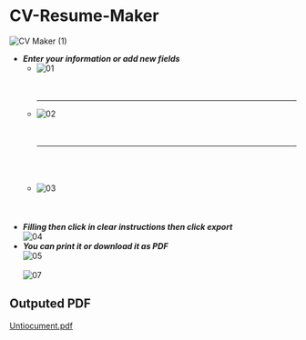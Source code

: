 # CV-Resume-Maker

![CV Maker (1)](https://user-images.githubusercontent.com/76037906/135002263-fe45753f-8e03-4e81-8dc4-8267f342c42c.jpg)


<ul>
  <li>
    <strong><em>  Enter your information or add new fields</strong></em>
    <br>
    <ul>
      <li>
        <img src="https://i.ibb.co/4fZLvBp/01.jpg" alt="01" border="0">
      </li>
  <br>
    <br>
    <hr>
      <li>
    <img src="https://i.ibb.co/FxvKZbt/02.jpg" alt="02" border="0">
      </li>
<br>
    <br>
        <hr>
      <br><br><br>
      <li>
         <img src="https://i.ibb.co/JsP0DDD/03.jpg" alt="03" border="0">
      </li>
    </ul>
  </li>
  <br><br><br>
   <li>
    <strong><em>Filling then click in clear instructions then click export</strong></em>
    <br>
 <img src="https://i.ibb.co/Zhdy5gn/04.jpg" alt="04" border="0">
  <br>
  </li>
     <li>
    <strong><em>You can print it or download it as PDF</strong></em>
    <br>
 <img src="https://i.ibb.co/3S9VVTY/05.jpg" alt="05" border="0">
<br><br>
       <img src="https://i.ibb.co/BGSs9z1/07.jpg" alt="07" border="0">
  <br>
  </li>
 </ul>
 
 <h2>Outputed PDF</h2>
 
 [Untiocument.pdf](https://github.com/AhmedLotfy02/CV-Resume-Maker/files/7240054/Untiocument.pdf)


 
